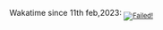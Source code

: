 Wakatime since 11th feb,2023: <sub><a href= "https://wakatime.com/@abhikatta"><img src="https://wakatime.com/badge/user/cd2cc322-d765-4a03-9291-05f1d282d21f.svg" alt="Failed!"></a></sub>
<!--  
![Abhinay's GitHub stats](https://github-readme-stats.vercel.app/api?username=abhinay-katta&show_icons=true&theme=tokyonight)

[![Top Langs](https://github-readme-stats.vercel.app/api/top-langs/?username=abhinay-katta&hide=c%23&hide_progress=true)](https://github.com/abhinay-katta/github-readme-stats)
 -->
